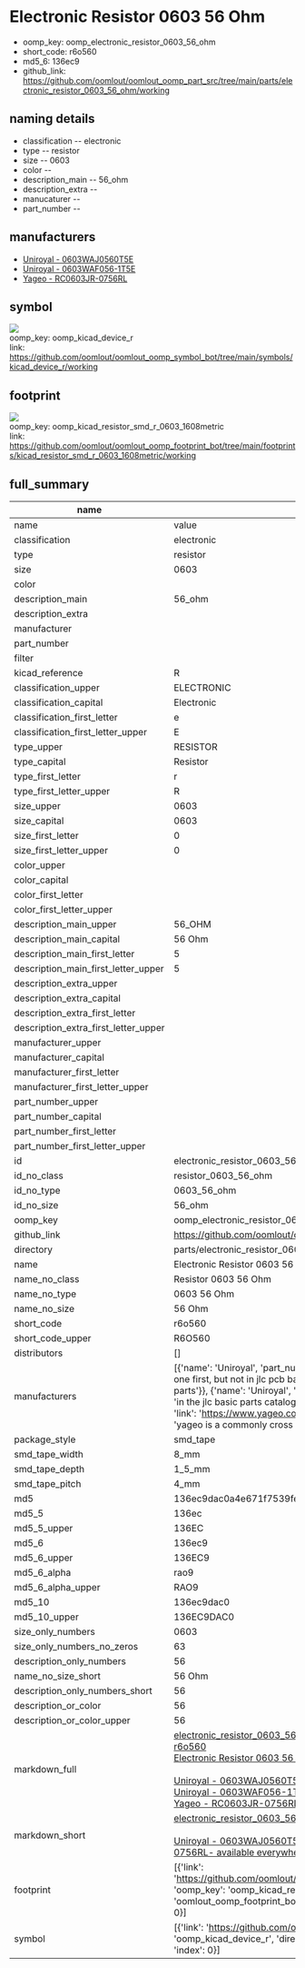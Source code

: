 # Electronic Resistor 0603 56 Ohm

  
* oomp_key: oomp_electronic_resistor_0603_56_ohm 
* short_code: r6o560
* md5_6: 136ec9  
* github_link: https://github.com/oomlout/oomlout_oomp_part_src/tree/main/parts/electronic_resistor_0603_56_ohm/working  
## naming details
* classification -- electronic
* type -- resistor
* size -- 0603
* color -- 
* description_main -- 56_ohm
* description_extra -- 
* manucaturer -- 
* part_number -- 


## manufacturers
* [Uniroyal - 0603WAJ0560T5E]()  
* [Uniroyal - 0603WAF056-1T5E]()  
* [Yageo - RC0603JR-0756RL](https://www.yageo.com/en/Chart/Download/pdf/RC0603JR-0756RL)  

## symbol

![](symbol/{index}}/working/working_600.png)  
oomp_key: oomp_kicad_device_r  
link: https://github.com/oomlout/oomlout_oomp_symbol_bot/tree/main/symbols/kicad_device_r/working  

## footprint

![](footprint/{index}/working/working_600.png)  
oomp_key: oomp_kicad_resistor_smd_r_0603_1608metric  
link: https://github.com/oomlout/oomlout_oomp_footprint_bot/tree/main/footprints/kicad_resistor_smd_r_0603_1608metric/working  

## full_summary
| name | value | 
| --- | --- | 
| name | value | 
| classification | electronic | 
| type | resistor | 
| size | 0603 | 
| color |  | 
| description_main | 56_ohm | 
| description_extra |  | 
| manufacturer |  | 
| part_number |  | 
| filter |  | 
| kicad_reference | R | 
| classification_upper | ELECTRONIC | 
| classification_capital | Electronic | 
| classification_first_letter | e | 
| classification_first_letter_upper | E | 
| type_upper | RESISTOR | 
| type_capital | Resistor | 
| type_first_letter | r | 
| type_first_letter_upper | R | 
| size_upper | 0603 | 
| size_capital | 0603 | 
| size_first_letter | 0 | 
| size_first_letter_upper | 0 | 
| color_upper |  | 
| color_capital |  | 
| color_first_letter |  | 
| color_first_letter_upper |  | 
| description_main_upper | 56_OHM | 
| description_main_capital | 56 Ohm | 
| description_main_first_letter | 5 | 
| description_main_first_letter_upper | 5 | 
| description_extra_upper |  | 
| description_extra_capital |  | 
| description_extra_first_letter |  | 
| description_extra_first_letter_upper |  | 
| manufacturer_upper |  | 
| manufacturer_capital |  | 
| manufacturer_first_letter |  | 
| manufacturer_first_letter_upper |  | 
| part_number_upper |  | 
| part_number_capital |  | 
| part_number_first_letter |  | 
| part_number_first_letter_upper |  | 
| id | electronic_resistor_0603_56_ohm | 
| id_no_class | resistor_0603_56_ohm | 
| id_no_type | 0603_56_ohm | 
| id_no_size | 56_ohm | 
| oomp_key | oomp_electronic_resistor_0603_56_ohm | 
| github_link | https://github.com/oomlout/oomlout_oomp_part_src/tree/main/parts/electronic_resistor_0603_56_ohm/working | 
| directory | parts/electronic_resistor_0603_56_ohm | 
| name | Electronic Resistor 0603 56 Ohm | 
| name_no_class | Resistor 0603 56 Ohm | 
| name_no_type | 0603 56 Ohm | 
| name_no_size | 56 Ohm | 
| short_code | r6o560 | 
| short_code_upper | R6O560 | 
| distributors | [] | 
| manufacturers | [{'name': 'Uniroyal', 'part_number': '0603WAJ0560T5E', 'link': '', 'id': 'manufacturer_uniroyal', 'note': {'reason': 'did this one first, but not in jlc pcb basic parts and 1 percent are and they are the same price', 'reason_short': 'not in jlc basic parts'}}, {'name': 'Uniroyal', 'part_number': '0603WAF056-1T5E', 'link': '', 'id': 'manufacturer_uniroyal', 'note': {'reason': 'in the jlc basic parts catalogue', 'reason_short': 'jlc basic part'}}, {'name': 'Yageo', 'part_number': 'RC0603JR-0756RL', 'link': 'https://www.yageo.com/en/Chart/Download/pdf/RC0603JR-0756RL', 'id': 'manufacturer_yageo', 'note': {'reason': 'yageo is a commonly cross referenced part number', 'reason_short': 'available everywhere'}}] | 
| package_style | smd_tape | 
| smd_tape_width | 8_mm | 
| smd_tape_depth | 1_5_mm | 
| smd_tape_pitch | 4_mm | 
| md5 | 136ec9dac0a4e671f7539fe7ba653d85 | 
| md5_5 | 136ec | 
| md5_5_upper | 136EC | 
| md5_6 | 136ec9 | 
| md5_6_upper | 136EC9 | 
| md5_6_alpha | rao9 | 
| md5_6_alpha_upper | RAO9 | 
| md5_10 | 136ec9dac0 | 
| md5_10_upper | 136EC9DAC0 | 
| size_only_numbers | 0603 | 
| size_only_numbers_no_zeros | 63 | 
| description_only_numbers | 56 | 
| name_no_size_short | 56 Ohm | 
| description_only_numbers_short | 56 | 
| description_or_color | 56 | 
| description_or_color_upper | 56 | 
| markdown_full | [electronic_resistor_0603_56_ohm](https://github.com/oomlout/oomlout_oomp_part_src/tree/main/parts/electronic_resistor_0603_56_ohm/working)<br>[r6o560](https://github.com/oomlout/oomlout_oomp_part_src/tree/main/parts/electronic_resistor_0603_56_ohm/working)<br>[Electronic Resistor 0603 56 Ohm](https://github.com/oomlout/oomlout_oomp_part_src/tree/main/parts/electronic_resistor_0603_56_ohm/working)<br><br>[Uniroyal - 0603WAJ0560T5E- not in jlc basic parts]() [(L)  ](https://www.lcsc.com/search?q=0603WAJ0560T5E)[(D)  ](https://www.digikey.com/en/products?keywords=0603WAJ0560T5E)[(M)  ](https://www.mouser.com/Search/Refine?Keyword=0603WAJ0560T5E)[(N)  ](https://www.newark.com/search?st=0603WAJ0560T5E)[(SZ)  ](https://so.szlcsc.com/global.html?k=0603WAJ0560T5E)<br>[Uniroyal - 0603WAF056-1T5E- jlc basic part]() [(L)  ](https://www.lcsc.com/search?q=0603WAF056-1T5E)[(D)  ](https://www.digikey.com/en/products?keywords=0603WAF056-1T5E)[(M)  ](https://www.mouser.com/Search/Refine?Keyword=0603WAF056-1T5E)[(N)  ](https://www.newark.com/search?st=0603WAF056-1T5E)[(SZ)  ](https://so.szlcsc.com/global.html?k=0603WAF056-1T5E)<br>[Yageo - RC0603JR-0756RL- available everywhere](https://www.yageo.com/en/Chart/Download/pdf/RC0603JR-0756RL) [(L)  ](https://www.lcsc.com/search?q=RC0603JR-0756RL)[(D)  ](https://www.digikey.com/en/products?keywords=RC0603JR-0756RL)[(M)  ](https://www.mouser.com/Search/Refine?Keyword=RC0603JR-0756RL)[(N)  ](https://www.newark.com/search?st=RC0603JR-0756RL)[(SZ)  ](https://so.szlcsc.com/global.html?k=RC0603JR-0756RL)<br> | 
| markdown_short | [electronic_resistor_0603_56_ohm](https://github.com/oomlout/oomlout_oomp_part_src/tree/main/parts/electronic_resistor_0603_56_ohm/working)<br><br>[Uniroyal - 0603WAJ0560T5E- not in jlc basic parts]()[Uniroyal - 0603WAF056-1T5E- jlc basic part]()[Yageo - RC0603JR-0756RL- available everywhere](https://www.yageo.com/en/Chart/Download/pdf/RC0603JR-0756RL) | 
| footprint | [{'link': 'https://github.com/oomlout/oomlout_oomp_footprint_bot/tree/main/foootprntss/kicad_resistor_smd_r_0603_1608metric', 'oomp_key': 'oomp_kicad_resistor_smd_r_0603_1608metric', 'directory': 'oomlout_oomp_footprint_bot/footprints/kicad_resistor_smd_r_0603_1608metric//working/working.kicad_mod', 'index': 0}] | 
| symbol | [{'link': 'https://github.com/oomlout/oomlout_oomp_symbol_bot/tree/main/symbols/kicad_device_r', 'oomp_key': 'oomp_kicad_device_r', 'directory': 'oomlout_oomp_symbol_bot/symbols/kicad_device_r//working/working.kicad_sym', 'index': 0}] | 
